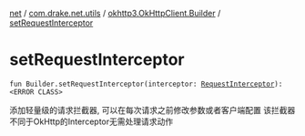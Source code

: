 [net](../../index.md) / [com.drake.net.utils](../index.md) / [okhttp3.OkHttpClient.Builder](index.md) / [setRequestInterceptor](./set-request-interceptor.md)

# setRequestInterceptor

`fun Builder.setRequestInterceptor(interceptor: `[`RequestInterceptor`](../../com.drake.net.interceptor/-request-interceptor/index.md)`): <ERROR CLASS>`

添加轻量级的请求拦截器, 可以在每次请求之前修改参数或者客户端配置
该拦截器不同于OkHttp的Interceptor无需处理请求动作

